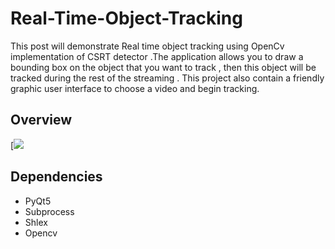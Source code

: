 # Real-Time-Object-Tracking
This post will demonstrate Real time object tracking using OpenCv implementation of CSRT detector .The application allows you to draw a bounding box on the object that you want to track , then this object will be tracked during the rest of the streaming . This project also contain a friendly graphic user interface to choose a video and begin tracking.
## Overview
[[![](http://img.youtube.com/vi/FvI0ni6Md84/0.jpg)](http://www.youtube.com/watch?v=FvI0ni6Md84 "Tracker")
## Dependencies

* PyQt5
* Subprocess
* Shlex
* Opencv


